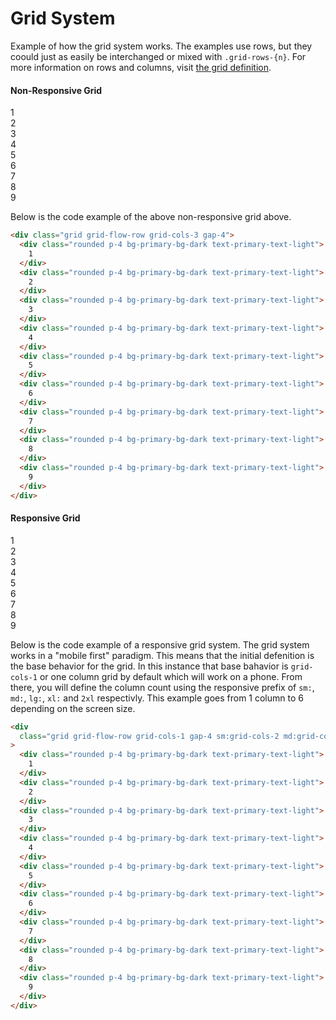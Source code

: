 # Grid System

Example of how the grid system works. The examples use rows, but they coould just as easily be interchanged or mixed with `.grid-rows-{n}`. For more information on rows and columns, visit [the grid definition](/css-documentation/grid/grid-template-columns.html).

<div class="mds">
  <div class="container">
    <h4 class="my-10">Non-Responsive Grid</h4>
    <div class="grid grid-flow-row grid-cols-3 gap-4">
      <div class="rounded p-4 bg-primary-bg-dark text-primary-text-light">
        1
      </div>
      <div class="rounded p-4 bg-primary-bg-dark text-primary-text-light">
        2
      </div>
      <div class="rounded p-4 bg-primary-bg-dark text-primary-text-light">
        3
      </div>
      <div class="rounded p-4 bg-primary-bg-dark text-primary-text-light">
        4
      </div>
      <div class="rounded p-4 bg-primary-bg-dark text-primary-text-light">
        5
      </div>
      <div class="rounded p-4 bg-primary-bg-dark text-primary-text-light">
        6
      </div>
      <div class="rounded p-4 bg-primary-bg-dark text-primary-text-light">
        7
      </div>
      <div class="rounded p-4 bg-primary-bg-dark text-primary-text-light">
        8
      </div>
      <div class="rounded p-4 bg-primary-bg-dark text-primary-text-light">
        9
      </div>
    </div>
  </div>
</div>

Below is the code example of the above non-responsive grid above.

```html
<div class="grid grid-flow-row grid-cols-3 gap-4">
  <div class="rounded p-4 bg-primary-bg-dark text-primary-text-light">
    1
  </div>
  <div class="rounded p-4 bg-primary-bg-dark text-primary-text-light">
    2
  </div>
  <div class="rounded p-4 bg-primary-bg-dark text-primary-text-light">
    3
  </div>
  <div class="rounded p-4 bg-primary-bg-dark text-primary-text-light">
    4
  </div>
  <div class="rounded p-4 bg-primary-bg-dark text-primary-text-light">
    5
  </div>
  <div class="rounded p-4 bg-primary-bg-dark text-primary-text-light">
    6
  </div>
  <div class="rounded p-4 bg-primary-bg-dark text-primary-text-light">
    7
  </div>
  <div class="rounded p-4 bg-primary-bg-dark text-primary-text-light">
    8
  </div>
  <div class="rounded p-4 bg-primary-bg-dark text-primary-text-light">
    9
  </div>
</div>
```

<div class="mds">
  <div class="container">
    <h4 class="my-10">Responsive Grid</h4>
    <div
      class="grid grid-flow-row grid-cols-1 gap-4 sm:grid-cols-2 md:grid-cols-3 lg:grid-cols-4 xl:grid-cols-5 2xl:grid-cols-6"
    >
      <div class="rounded p-4 bg-primary-bg-dark text-primary-text-light">
        1
      </div>
      <div class="rounded p-4 bg-primary-bg-dark text-primary-text-light">
        2
      </div>
      <div class="rounded p-4 bg-primary-bg-dark text-primary-text-light">
        3
      </div>
      <div class="rounded p-4 bg-primary-bg-dark text-primary-text-light">
        4
      </div>
      <div class="rounded p-4 bg-primary-bg-dark text-primary-text-light">
        5
      </div>
      <div class="rounded p-4 bg-primary-bg-dark text-primary-text-light">
        6
      </div>
      <div class="rounded p-4 bg-primary-bg-dark text-primary-text-light">
        7
      </div>
      <div class="rounded p-4 bg-primary-bg-dark text-primary-text-light">
        8
      </div>
      <div class="rounded p-4 bg-primary-bg-dark text-primary-text-light">
        9
      </div>
    </div>
  </div>
</div>

Below is the code example of a responsive grid system. The grid system works in a "mobile first" paradigm. This means that the initial defenition is the base behavior for the grid. In this instance that base bahavior is `grid-cols-1` or one column grid by default which will work on a phone. From there, you will define the column count using the responsive prefix of `sm:`, `md:`, `lg:`, `xl:` and `2xl` respectivly. This example goes from 1 column to 6 depending on the screen size.

```html
<div
  class="grid grid-flow-row grid-cols-1 gap-4 sm:grid-cols-2 md:grid-cols-3 lg:grid-cols-4 xl:grid-cols-5 2xl:grid-cols-6"
>
  <div class="rounded p-4 bg-primary-bg-dark text-primary-text-light">
    1
  </div>
  <div class="rounded p-4 bg-primary-bg-dark text-primary-text-light">
    2
  </div>
  <div class="rounded p-4 bg-primary-bg-dark text-primary-text-light">
    3
  </div>
  <div class="rounded p-4 bg-primary-bg-dark text-primary-text-light">
    4
  </div>
  <div class="rounded p-4 bg-primary-bg-dark text-primary-text-light">
    5
  </div>
  <div class="rounded p-4 bg-primary-bg-dark text-primary-text-light">
    6
  </div>
  <div class="rounded p-4 bg-primary-bg-dark text-primary-text-light">
    7
  </div>
  <div class="rounded p-4 bg-primary-bg-dark text-primary-text-light">
    8
  </div>
  <div class="rounded p-4 bg-primary-bg-dark text-primary-text-light">
    9
  </div>
</div>
```
